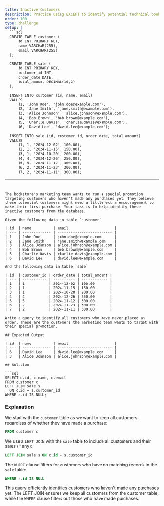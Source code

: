 ```yaml
---
title: Inactive Customers
description: Practice using EXCEPT to identify potential technical book opportunities
order: 100
type: challenge
setup: |
  ```sql
  CREATE TABLE customer (
      id INT PRIMARY KEY,
      name VARCHAR(255),
      email VARCHAR(255)
  );

  CREATE TABLE sale (
      id INT PRIMARY KEY,
      customer_id INT,
      order_date DATE,
      total_amount DECIMAL(10,2)
  );

  INSERT INTO customer (id, name, email)
  VALUES 
      (1, 'John Doe', 'john.doe@example.com'),
      (2, 'Jane Smith', 'jane.smith@example.com'),
      (3, 'Alice Johnson', 'alice.johnson@example.com'),
      (4, 'Bob Brown', 'bob.brown@example.com'),
      (5, 'Charlie Davis', 'charlie.davis@example.com'),
      (6, 'David Lee', 'david.lee@example.com');

  INSERT INTO sale (id, customer_id, order_date, total_amount)
  VALUES 
      (1, 1, '2024-12-02', 100.00),
      (2, 1, '2024-11-15', 150.00),
      (3, 1, '2024-10-20', 200.00),
      (4, 4, '2024-12-26', 250.00),
      (5, 5, '2024-11-12', 300.00),
      (6, 2, '2024-11-23', 300.00),
      (7, 2, '2024-11-11', 300.00);
  ```
---
```


The bookstore's marketing team wants to run a special promotion targeting customers who haven't made any purchases yet. They believe these potential customers might need a little extra encouragement to make their first purchase. Your task is to help identify these inactive customers from the database.

Given the following data in table `customer`

| id  | name          | email                     |
| --- | ------------- | ------------------------- |
| 1   | John Doe      | john.doe@example.com      |
| 2   | Jane Smith    | jane.smith@example.com    |
| 3   | Alice Johnson | alice.johnson@example.com |
| 4   | Bob Brown     | bob.brown@example.com     |
| 5   | Charlie Davis | charlie.davis@example.com |
| 6   | David Lee     | david.lee@example.com     |

And the following data in table `sale`

| id  | customer_id | order_date | total_amount |
| --- | ----------- | ---------- | ------------ |
| 1   | 1           | 2024-12-02 | 100.00       |
| 2   | 1           | 2024-11-15 | 150.00       |
| 3   | 1           | 2024-10-20 | 200.00       |
| 4   | 4           | 2024-12-26 | 250.00       |
| 5   | 5           | 2024-11-12 | 300.00       |
| 6   | 2           | 2024-11-23 | 300.00       |
| 7   | 2           | 2024-11-11 | 300.00       |

Write a query to identify all customers who have never placed an order. These are the customers the marketing team wants to target with their special promotion.

## Expected Output

| id  | name          | email                     |
| --- | ------------- | ------------------------- |
| 6   | David Lee     | david.lee@example.com     |
| 3   | Alice Johnson | alice.johnson@example.com |

## Solution

```sql
SELECT c.id, c.name, c.email
FROM customer c
LEFT JOIN sale s
  ON c.id = s.customer_id
WHERE s.id IS NULL;
```

### Explanation

We start with the `customer` table as we want to keep all customers regardless of whether they have made a purchase:

```sql
FROM customer c
```

We use a `LEFT JOIN` with the `sale` table to include all customers and their sales (if any):

```sql
LEFT JOIN sale s ON c.id = s.customer_id
```

The `WHERE` clause filters for customers who have no matching records in the `sale` table:

```sql
WHERE s.id IS NULL
```

This query efficiently identifies customers who haven't made any purchases yet. The LEFT JOIN ensures we keep all customers from the customer table, while the `WHERE` clause filters out those who have made purchases.
